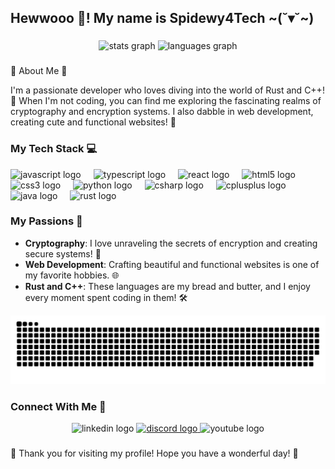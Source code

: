 <h2 align="left">Hewwooo 👋! My name is Spidewy4Tech ~(˘▾˘~)</h2>

###

<div align="center">
  <img src="https://github-readme-stats.vercel.app/api?username=Spider4Tech&hide_title=false&hide_rank=false&show_icons=true&include_all_commits=true&count_private=true&disable_animations=false&theme=catppuccin&locale=en&hide_border=false" height="150" alt="stats graph"  />
  <img src="https://github-readme-stats.vercel.app/api/top-langs?username=Spider4Tech&locale=en&hide_title=false&layout=compact&card_width=320&langs_count=5&theme=catppuccin&hide_border=false" height="150" alt="languages graph"  />
</div>

###

🌸 About Me 🌸

I'm a passionate developer who loves diving into the world of Rust and C++! 💖 When I'm not coding, you can find me exploring the fascinating realms of cryptography and encryption systems. I also dabble in web development, creating cute and functional websites! 🌈

###

### My Tech Stack 💻

<div align="left">
  <img src="https://cdn.jsdelivr.net/gh/devicons/devicon/icons/javascript/javascript-original.svg" height="30" alt="javascript logo"  />
  <img width="12" />
  <img src="https://cdn.jsdelivr.net/gh/devicons/devicon/icons/typescript/typescript-original.svg" height="30" alt="typescript logo"  />
  <img width="12" />
  <img src="https://cdn.jsdelivr.net/gh/devicons/devicon/icons/react/react-original.svg" height="30" alt="react logo"  />
  <img width="12" />
  <img src="https://cdn.jsdelivr.net/gh/devicons/devicon/icons/html5/html5-original.svg" height="30" alt="html5 logo"  />
  <img width="12" />
  <img src="https://cdn.jsdelivr.net/gh/devicons/devicon/icons/css3/css3-original.svg" height="30" alt="css3 logo"  />
  <img width="12" />
  <img src="https://cdn.jsdelivr.net/gh/devicons/devicon/icons/python/python-original.svg" height="30" alt="python logo"  />
  <img width="12" />
  <img src="https://cdn.jsdelivr.net/gh/devicons/devicon/icons/csharp/csharp-original.svg" height="30" alt="csharp logo"  />
  <img width="12" />
  <img src="https://cdn.jsdelivr.net/gh/devicons/devicon/icons/cplusplus/cplusplus-original.svg" height="30" alt="cplusplus logo"  />
  <img width="12" />
  <img src="https://cdn.jsdelivr.net/gh/devicons/devicon/icons/java/java-original.svg" height="30" alt="java logo"  />
  <img width="12" />
  <img src="https://cdn.jsdelivr.net/gh/devicons/devicon/icons/rust/rust-plain.svg" height="30" alt="rust logo"  />
</div>

###

### My Passions 🌟

- **Cryptography**: I love unraveling the secrets of encryption and creating secure systems! 🔐
- **Web Development**: Crafting beautiful and functional websites is one of my favorite hobbies. 🌐
- **Rust and C++**: These languages are my bread and butter, and I enjoy every moment spent coding in them! 🛠️

<img src="https://raw.githubusercontent.com/Cameleon00722/Cameleon00722/output/snake.svg" alt="Snake animation" />

###

### Connect With Me 🌸

<div align="center">
  <img src="https://raw.githubusercontent.com/maurodesouza/profile-readme-generator/master/src/assets/icons/social/linkedin/default.svg" width="52" height="40" alt="linkedin logo"  />
  <a href="no dox guy" target="_blank">
    <img src="https://raw.githubusercontent.com/maurodesouza/profile-readme-generator/master/src/assets/icons/social/discord/default.svg" width="52" height="40" alt="discord logo"  />
  </a>
  <img src="https://raw.githubusercontent.com/maurodesouza/profile-readme-generator/master/src/assets/icons/social/youtube/default.svg" width="52" height="40" alt="youtube logo"  />
</div>

###

🌸 Thank you for visiting my profile! Hope you have a wonderful day! 🌸
